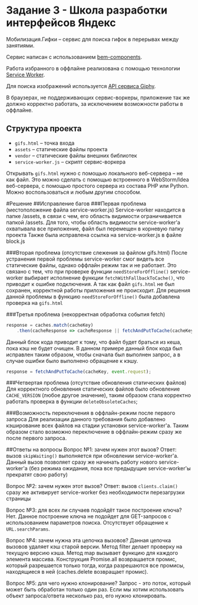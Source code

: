 # Задание 3 - Школа разработки интерфейсов Яндекс

Мобилизация.Гифки – сервис для поиска гифок в перерывах между занятиями.

Сервис написан с использованием [bem-components](https://ru.bem.info/platform/libs/bem-components/5.0.0/).

Работа избранного в оффлайне реализована с помощью технологии [Service Worker](https://developer.mozilla.org/ru/docs/Web/API/Service_Worker_API/Using_Service_Workers).

Для поиска изображений используется [API сервиса Giphy](https://github.com/Giphy/GiphyAPI).

В браузерах, не поддерживающих сервис-воркеры, приложение так же должно корректно работать, 
за исключением возможности работы в оффлайне.

## Структура проекта

  * `gifs.html` – точка входа
  * `assets` – статические файлы проекта
  * `vendor` –  статические файлы внешних библиотек
  * `service-worker.js` – скрипт сервис-воркера

Открывать `gifs.html` нужно с помощью локального веб-сервера – не как файл. 
Это можно сделать с помощью встроенного в WebStorm/Idea веб-сервера, с помощью простого сервера
из состава PHP или Python. Можно воспользоваться и любым другим способом.


#Решение
##Исправление багов
###Первая проблема (местоположение файла service-worker.js)
Service-worker находится в папке /assets, в связи с чем, его область видимости
ограничивается папкой /assets. 
Для того, чтобы область видимости service-worker'a
охватывала все приложение, файл был перемещен в корневую папку проекта
Также была исправлена ссылка на service-worker.js в файле block.js

###Вторая проблема (отсутствие слежения за файлом gifs.html)
После устранения первой проблемы service-worker смог видеть все статические файлы, однако
оффлайн режим так и не работает. Это связано с тем, что при проверке функции `needStoreForOffline()`
service-worker выбирает исполнение функции `fetchWithFallbackToCache()`, что приводит к ошибке подключения.
А так как файл `gifs.html` не был сохранен, корректной работы приложения не происходит.
Для решения данной проблемы в функцию `needStoreForOffline()` была добавлена проверка на `gifs.html`

###Третья проблема (некорректная обработка события fetch)
``` js
response = caches.match(cacheKey)
    .then(cacheResponse => cacheResponse || fetchAndPutToCache(cacheKey, event.request));
```
Данный блок кода приводит к тому, что файл будет браться из кеша, пока кэш не будет очищен.
В данном примере данный блок кода был исправлен таким образом, чтобы сначала был выполнен запрос, 
а в случае ошибки было выполнено обращение к кэшу.
``` js
response = fetchAndPutToCache(cacheKey, event.request);
```

###Четвертая проблема (отсутствие обновления статических файлов)
Для корректного обновления статических файлов было обновление `CACHE_VERSION` (любое другое значение),
таким образом стала корректно работать проверка в функции `deleteObsoleteCaches`;

###Возможность переключения в оффлайн-режим после первого запроса
Для реализации данного требования было добавлено кэширование всех файлов на стадии установки
service-worker'a. Таким образом стало возможно переключение в оффлайн-режим сразу же после первого
запроса.


##Ответы на вопросы
Вопрос №1: зачем нужен этот вызов?
Ответ: вызов `skipWaiting()` выполняется при обновлении service-worker'a. Данный вызов позволяет
сразу же начинать работу нового service-worker'a (без режима ожидания, пока все предыдущие 
service-worker'ы прекратят свою работу)

Вопрос №2: зачем нужен этот вызов?
Ответ: вызов `clients.claim()` сразу же активирует service-worker без необходимости перезагрузки 
страницы

Вопрос №3: для всех ли случаев подойдёт такое построение ключа?
Нет. Данное построение ключа не подойдет для GET-запросов с использованием параметров
поиска. Отсутствует обращение к `URL.searchParams`.

Вопрос №4: зачем нужна эта цепочка вызовов?
Данная цепочка вызовов удаляет кэш старой версии.
Метод filter делает проверку на текущую версию кэша.
Метод map вызывает функцию для каждого элемента массива.
Конструкция Promise.all возвращается промис, который разрешается только тогда, 
когда разрешаются все промисы, находящиеся в ней (caches.delete возвращает промис). 

Вопрос №5: для чего нужно клонирование?
Запрос - это поток, который может быть обработан только один раз. 
Если мы хотим использовать объект запроса/ответа несколько раз, его нужно клонировать.